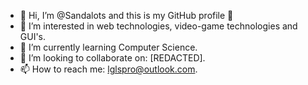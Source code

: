 - 👋 Hi, I’m @Sandalots and this is my GitHub profile 🥇
- 👀 I’m interested in web technologies, video-game technologies and GUI's. 
- 🌱 I’m currently learning Computer Science.
- 💞️ I’m looking to collaborate on: [REDACTED].
- 📫 How to reach me: lglspro@outlook.com.

<!---
Sandalots/Sandalots is a ✨ special ✨ repository because its `README.md` (this file) appears on your GitHub profile.
You can click the Preview link to take a look at your changes.
--->
